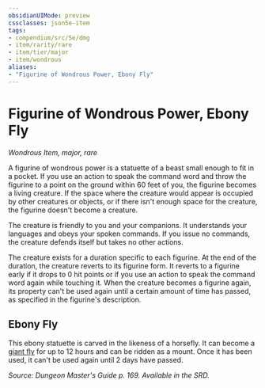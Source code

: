 ```yaml
---
obsidianUIMode: preview
cssclasses: json5e-item
tags:
- compendium/src/5e/dmg
- item/rarity/rare
- item/tier/major
- item/wondrous
aliases: 
- "Figurine of Wondrous Power, Ebony Fly"
---
```

# Figurine of Wondrous Power, Ebony Fly
*Wondrous Item, major, rare*  


A figurine of wondrous power is a statuette of a beast small enough to fit in a pocket. If you use an action to speak the command word and throw the figurine to a point on the ground within 60 feet of you, the figurine becomes a living creature. If the space where the creature would appear is occupied by other creatures or objects, or if there isn't enough space for the creature, the figurine doesn't become a creature.

The creature is friendly to you and your companions. It understands your languages and obeys your spoken commands. If you issue no commands, the creature defends itself but takes no other actions.

The creature exists for a duration specific to each figurine. At the end of the duration, the creature reverts to its figurine form. It reverts to a figurine early if it drops to 0 hit points or if you use an action to speak the command word again while touching it. When the creature becomes a figurine again, its property can't be used again until a certain amount of time has passed, as specified in the figurine's description.

## Ebony Fly

This ebony statuette is carved in the likeness of a horsefly. It can become a [giant fly](/compendium/bestiary/beast/giant-fly-dmg.md) for up to 12 hours and can be ridden as a mount. Once it has been used, it can't be used again until 2 days have passed.

*Source: Dungeon Master's Guide p. 169. Available in the SRD.*